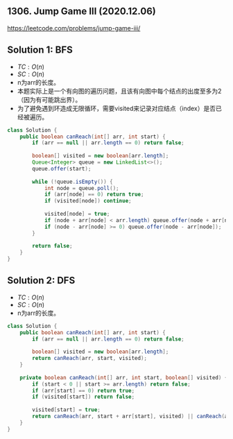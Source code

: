 ## 1306. Jump Game III (2020.12.06)

https://leetcode.com/problems/jump-game-iii/

## Solution 1: BFS

- $TC: O(n)$
- $SC: O(n)$
- n为arr的长度。
- 本题实际上是一个有向图的遍历问题，且该有向图中每个结点的出度至多为2（因为有可能跳出界）。
- 为了避免遇到环造成无限循环，需要visited来记录对应结点（index）是否已经被遍历。

```java
class Solution {
    public boolean canReach(int[] arr, int start) {
        if (arr == null || arr.length == 0) return false;
        
        boolean[] visited = new boolean[arr.length];
        Queue<Integer> queue = new LinkedList<>();
        queue.offer(start);
        
        while (!queue.isEmpty()) {
            int node = queue.poll();
            if (arr[node] == 0) return true;
            if (visited[node]) continue;
            
            visited[node] = true;
            if (node + arr[node] < arr.length) queue.offer(node + arr[node]);
            if (node - arr[node] >= 0) queue.offer(node - arr[node]);
        }
        
        return false;
    }
}
```

## Solution 2: DFS

- $TC: O(n)$
- $SC: O(n)$
- n为arr的长度。

```java
class Solution {
    public boolean canReach(int[] arr, int start) {
        if (arr == null || arr.length == 0) return false;
        
        boolean[] visited = new boolean[arr.length];
        return canReach(arr, start, visited);
    }
    
    private boolean canReach(int[] arr, int start, boolean[] visited) {
        if (start < 0 || start >= arr.length) return false;
        if (arr[start] == 0) return true;
        if (visited[start]) return false;
        
        visited[start] = true;
        return canReach(arr, start + arr[start], visited) || canReach(arr, start - arr[start], visited);
    }
}
```

